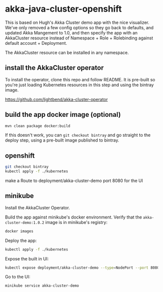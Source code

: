 # akka-java-cluster-openshift

This is based on Hugh's Akka Cluster demo app with the nice visualizer. We've only removed a few config
options so they go back to defaults, and updated Akka Mangement to 1.0, and then specify the app with an
AkkaCluster resource instead of Namespace + Role + Rolebinding against default account + Deployment.

The AkkaCluster resource can be installed in any namespace.

## install the AkkaCluster operator

To install the operator, clone this repo and follow README. It is pre-built so you're just loading
Kubernetes resources in this step and using the bintray image.

https://github.com/lightbend/akka-cluster-operator

## build the app docker image (optional)

```sh
mvn clean package docker:build
```

If this doesn't work, you can `git checkout bintray` and go straight to the deploy step, using a pre-built
image published to bintray.

## openshift

```bash
git checkout bintray
kubectl apply -f ./kubernetes
```

make a Route to deployment/akka-cluster-demo port 8080 for the UI

## minikube

Install the AkkaCluster Operator.

Build the app against minikube's docker environment.
Verify that the `akka-cluster-demo:1.0.2` image is in minikube's registry:

```bash
docker images
```

Deploy the app:

```bash
kubectl apply -f ./kubernetes
```

Expose the built in UI:

```bash
kubectl expose deployment/akka-cluster-demo --type=NodePort --port 8080
```

Go to the UI:

```bash
minikube service akka-cluster-demo
```
